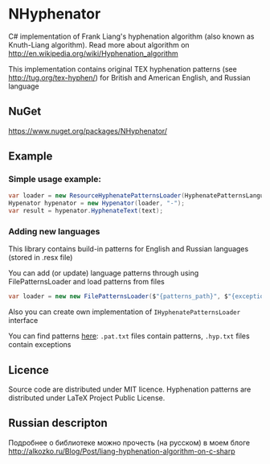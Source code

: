 # NHyphenator

C# implementation of Frank Liang's hyphenation algorithm (also known as Knuth-Liang algorithm).
Read more about algorithm on http://en.wikipedia.org/wiki/Hyphenation_algorithm

This implementation contains original TEX hyphenation patterns (see http://tug.org/tex-hyphen/) for British and American English, and Russian language 

## NuGet

https://www.nuget.org/packages/NHyphenator/

## Example

### Simple usage example:

```c#
var loader = new ResourceHyphenatePatternsLoader(HyphenatePatternsLanguage.Russian);
Hypenator hypenator = new Hypenator(loader, "-");
var result = hypenator.HyphenateText(text);
```

### Adding new languages

This library contains build-in patterns for English and Russian languages (stored in .resx file)

You can add (or update) language patterns through using FilePatternsLoader and load patterns from files

```csharp
var loader = new new FilePatternsLoader($"{patterns_path}", $"{exceptions_path}");
```

Also you can create own implementation of `IHyphenatePatternsLoader` interface

You can find patterns [here](https://github.com/hyphenation/tex-hyphen/tree/master/hyph-utf8/tex/generic/hyph-utf8/patterns/txt):
`.pat.txt` files contain patterns, `.hyp.txt` files contain exceptions

## Licence

Source code are distributed under MIT licence. 
Hyphenation patterns are distributed under LaTeX Project Public License.

## Russian descripton

Подробнее о библиотеке можно прочесть (на русском) в моем блоге http://alkozko.ru/Blog/Post/liang-hyphenation-algorithm-on-c-sharp
